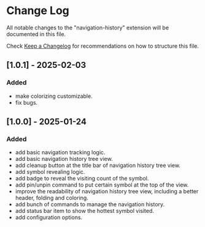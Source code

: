 # Change Log

All notable changes to the "navigation-history" extension will be documented in this file.

Check [Keep a Changelog](http://keepachangelog.com/) for recommendations on how to structure this file.

## [1.0.1] - 2025-02-03

### Added

- make colorizing customizable.
- fix bugs.

## [1.0.0] - 2025-01-24

### Added

- add basic navigation tracking logic.
- add basic navigation history tree view.
- add cleanup button at the title bar of navigation history tree view.
- add symbol revealing logic.
- add badge to reveal the visiting count of the symbol.
- add pin/unpin command to put certain symbol at the top of the view.
- improve the readability of navigation history tree view, including a better header, folding and coloring.
- add bunch of commands to manage the navigation history.
- add status bar item to show the hottest symbol visited.
- add configuration options.
